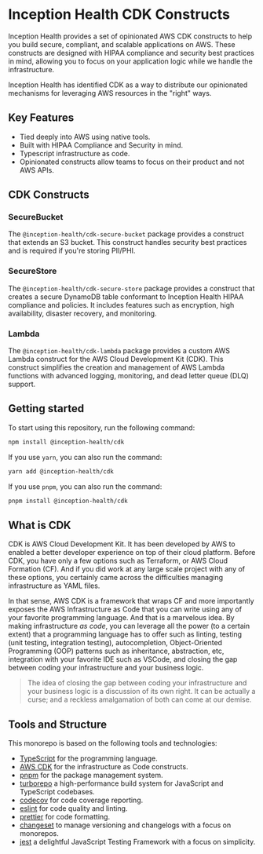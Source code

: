 # Inception Health CDK Constructs

Inception Health provides a set of opinionated AWS CDK constructs to help you build secure, compliant, and scalable applications on AWS. These constructs are designed with HIPAA compliance and security best practices in mind, allowing you to focus on your application logic while we handle the infrastructure.

Inception Health has identified CDK as a way to distribute our opinionated mechanisms for leveraging AWS resources in the "right" ways.

## Key Features

* Tied deeply into AWS using native tools.
* Built with HIPAA Compliance and Security in mind.
* Typescript infrastructure as code.
* Opinionated constructs allow teams to focus on their product and not AWS APIs.

## CDK Constructs

### SecureBucket

The `@inception-health/cdk-secure-bucket` package provides a construct that extends an S3 bucket. This construct handles security best practices and is required if you're storing PII/PHI.

### SecureStore

The `@inception-health/cdk-secure-store` package provides a construct that creates a secure DynamoDB table conformant to Inception Health HIPAA compliance and policies. It includes features such as encryption, high availability, disaster recovery, and monitoring.

### Lambda

The `@inception-health/cdk-lambda` package provides a custom AWS Lambda construct for the AWS Cloud Development Kit (CDK). This construct simplifies the creation and management of AWS Lambda functions with advanced logging, monitoring, and dead letter queue (DLQ) support.


## Getting started

To start using this repository, run the following command:

```bash
npm install @inception-health/cdk
```

If you use `yarn`, you can also run the command:

```bash
yarn add @inception-health/cdk
```

If you use `pnpm`, you can also run the command:

```bash
pnpm install @inception-health/cdk
```

## What is CDK

CDK is AWS Cloud Development Kit. It has been developed by AWS to enabled a better developer experience on top of their cloud platform. Before CDK, you have only a few options such as Terraform, or AWS Cloud Formation (CF). And if you did work at any large scale project with any of these options, you certainly came across the difficulties managing infrastructure as YAML files.

In that sense, AWS CDK is a framework that wraps CF and more importantly exposes the AWS Infrastructure as Code that you can write using any of your favorite programming language. And that is a marvelous idea. By making infrastructure _as code_, you can leverage all the power (to a certain extent) that a programming language has to offer such as linting, testing (unit testing, integration testing), autocompletion, Object-Oriented Programming (OOP) patterns such as inheritance, abstraction, etc, integration with your favorite IDE such as VSCode, and closing the gap between coding your infrastructure and your business logic.

> The idea of closing the gap between coding your infrastructure and your business logic is a discussion of its own right. It can be actually a curse; and a reckless amalgamation of both can come at our demise.


## Tools and Structure

This monorepo is based on the following tools and technologies:

- [TypeScript](https://www.typescriptlang.org/) for the programming language.
- [AWS CDK](https://aws.amazon.com/cdk/) for the infrastructure as Code constructs.
- [pnpm](https://pnpm.js.org/) for the package management system.
- [turborepo](https://turborepo.org/) a high-performance build system for JavaScript and TypeScript codebases.
- [codecov](https://codecov.io/) for code coverage reporting.
- [eslint](https://eslint.org/) for code quality and linting.
- [prettier](https://prettier.io/) for code formatting.
- [changeset](https://github.com/changesets/changesets) to manage versioning and changelogs with a focus on monorepos.
- [jest](https://jestjs.io/) a delightful JavaScript Testing Framework with a focus on simplicity.

